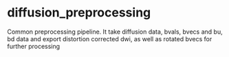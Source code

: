 # diffusion_preprocessing
Common preprocessing pipeline. It take diffusion data, bvals, bvecs and bu, bd data and export distortion corrected dwi, as well as rotated bvecs for further processing
